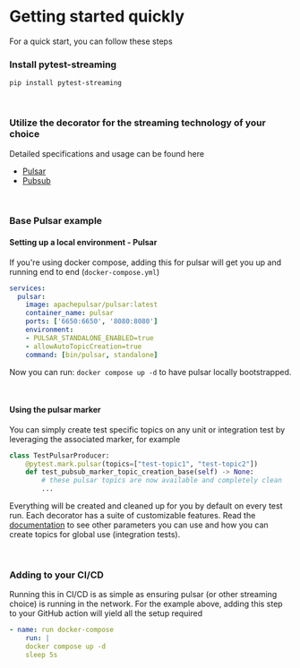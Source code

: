 # Getting started quickly

For a quick start, you can follow these steps

### Install pytest-streaming

```shell
pip install pytest-streaming
```

&#160;

### Utilize the decorator for the streaming technology of your choice

Detailed specifications and usage can be found here

- [Pulsar](./pulsar.md)
- [Pubsub](./pubsub.md)

&#160;

### Base Pulsar example

#### Setting up a local environment - Pulsar

If you're using docker compose, adding this for pulsar will get you
up and running end to end (`docker-compose.yml`)

```yml
services:
  pulsar:
    image: apachepulsar/pulsar:latest
    container_name: pulsar
    ports: ['6650:6650', '8080:8080']
    environment:
    - PULSAR_STANDALONE_ENABLED=true
    - allowAutoTopicCreation=true
    command: [bin/pulsar, standalone]
```

Now you can run: `docker compose up -d` to have pulsar locally bootstrapped.

&#160;

#### Using the pulsar marker

You can simply create test specific topics on any
unit or integration test by leveraging the associated
marker, for example

```python
class TestPulsarProducer:
    @pytest.mark.pulsar(topics=["test-topic1", "test-topic2"])
    def test_pubsub_marker_topic_creation_base(self) -> None:
        # these pulsar topics are now available and completely clean
        ...
```

Everything will be created and cleaned up for you by default on every
test run. Each decorator has a suite of customizable features. Read the
[documentation](nachatz.github.io/pytest-streaming) to see other parameters you can use and how you can create
topics for global use (integration tests).

&#160;

### Adding to your CI/CD

Running this in CI/CD is as simple as ensuring pulsar (or other streaming choice)
is running in the network. For the example above, adding this step to your GitHub action
will yield all the setup required

```yml
- name: run docker-compose
    run: |
    docker compose up -d
    sleep 5s
```

&#160;

